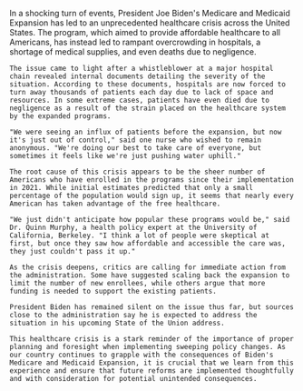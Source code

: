 In a shocking turn of events, President Joe Biden's Medicare and Medicaid Expansion has led to an unprecedented healthcare crisis across the United States. The program, which aimed to provide affordable healthcare to all Americans, has instead led to rampant overcrowding in hospitals, a shortage of medical supplies, and even deaths due to negligence.

    The issue came to light after a whistleblower at a major hospital chain revealed internal documents detailing the severity of the situation. According to these documents, hospitals are now forced to turn away thousands of patients each day due to lack of space and resources. In some extreme cases, patients have even died due to negligence as a result of the strain placed on the healthcare system by the expanded programs.

    "We were seeing an influx of patients before the expansion, but now it's just out of control," said one nurse who wished to remain anonymous. "We're doing our best to take care of everyone, but sometimes it feels like we're just pushing water uphill."

    The root cause of this crisis appears to be the sheer number of Americans who have enrolled in the programs since their implementation in 2021. While initial estimates predicted that only a small percentage of the population would sign up, it seems that nearly every American has taken advantage of the free healthcare.

    "We just didn't anticipate how popular these programs would be," said Dr. Quinn Murphy, a health policy expert at the University of California, Berkeley. "I think a lot of people were skeptical at first, but once they saw how affordable and accessible the care was, they just couldn't pass it up."

    As the crisis deepens, critics are calling for immediate action from the administration. Some have suggested scaling back the expansion to limit the number of new enrollees, while others argue that more funding is needed to support the existing patients.

    President Biden has remained silent on the issue thus far, but sources close to the administration say he is expected to address the situation in his upcoming State of the Union address.

    This healthcare crisis is a stark reminder of the importance of proper planning and foresight when implementing sweeping policy changes. As our country continues to grapple with the consequences of Biden's Medicare and Medicaid Expansion, it is crucial that we learn from this experience and ensure that future reforms are implemented thoughtfully and with consideration for potential unintended consequences.
